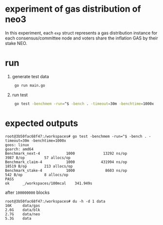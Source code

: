 # experiment of gas distribution of neo3

In this experiment, each `exp` struct represents a gas distribution instance for each consensus/committee node and voters share the inflation GAS by their stake NEO.

# run

1. generate test data

   ```sh
    go run main.go
   ```
2. run test

   ```sh
    go test -benchmem -run=^$ -bench . -timeout=30m -benchtime=1000x
   ```

# expected outputs

```
root@3b50fac68f47:/workspaces# go test -benchmem -run=^$ -bench . -timeout=30m -benchtime=1000x
goos: linux
goarch: amd64
Benchmark_next-4            1000             13292 ns/op            3987 B/op         57 allocs/op
Benchmark_claim-4           1000            431994 ns/op           18519 B/op        213 allocs/op
Benchmark_stake-4           1000              8603 ns/op             542 B/op          8 allocs/op
PASS
ok      _/workspaces/100mcal    341.949s
```

after `100000000` blocks

```
root@3b50fac68f47:/workspaces# du -h -d 1 data
16K     data/gas
2.6G    data/blk
2.7G    data/neo
5.3G    data
```